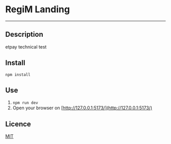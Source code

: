 # RegiM Landing
---

## Description

etpay technical test

## Install

`npm install`


## Use

1. `npm run dev`
2. Open your browser on [http://127.0.0.1:5173/](http://127.0.0.1:5173/)

## Licence

[MIT](http://opensource.org/licenses/MIT)